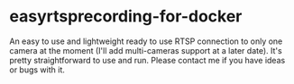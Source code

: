 # easyrtsprecording-for-docker
An easy to use and lightweight ready to use RTSP connection to only one camera at the moment (I'll add multi-cameras support at a later date). It's pretty straightforward to use and run. Please contact me if you have ideas or bugs with it. 
